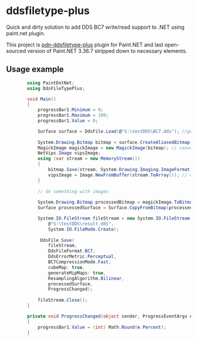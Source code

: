 # ddsfiletype-plus
Quick and dirty solution to add DDS BC7 write/read support to .NET using paint.net plugin.

This project is [pdn-ddsfiletype-plus](https://github.com/0xC0000054/pdn-ddsfiletype-plus) plugin for Paint.NET and last open-sourced version of Paint.NET 3.36.7 stripped down to necessary elements.

## Usage example
```c#
        using PaintDotNet;
        using DdsFileTypePlus;

        void Main()
        {     
            progressBar1.Minimum = 0;
            progressBar1.Maximum = 100;
            progressBar1.Value = 0;

            Surface surface = DdsFile.Load(@"S:\testDDS\BC7.dds"); //get Paint.NET Surface
            
            System.Drawing.Bitmap bitmap = surface.CreateAliasedBitmap(); // convert to Bitmap
            MagickImage magickImage = new MagickImage(bitmap); // convert to Magick.NET MagickImage
            NetVips.Image vipsImage;
            using (var stream = new MemoryStream())
            {
                bitmap.Save(stream, System.Drawing.Imaging.ImageFormat.Png);
                vipsImage = Image.NewFromBuffer(stream.ToArray()); // convert to NetVips Image
            }
            
            // do something with images
            
            System.Drawing.Bitmap processedBitmap = magickImage.ToBitmap();
            Surface processedSurface = Surface.CopyFromBitmap(processedBitmap);

            System.IO.FileStream fileStream = new System.IO.FileStream(
                @"S:\testDDS\result.dds",
                System.IO.FileMode.Create);   
            
             DdsFile.Save(
                fileStream,
                DdsFileFormat.BC7,
                DdsErrorMetric.Perceptual,
                BC7CompressionMode.Fast,
                cubeMap: true,
                generateMipMaps: true,
                ResamplingAlgorithm.Bilinear,
                processedSurface,
                ProgressChanged);
                
            fileStream.Close();
        }

        private void ProgressChanged(object sender, ProgressEventArgs e)
        {
            progressBar1.Value = (int) Math.Round(e.Percent);
        }         
```
